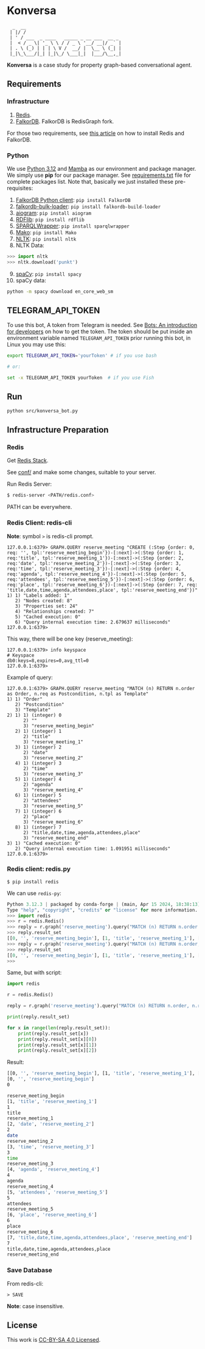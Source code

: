 # Konversa

```
  _  __                                   
 | |/ /                                   
 | ' / ___  _ ____   _____ _ __ ___  __ _ 
 |  < / _ \| '_ \ \ / / _ \ '__/ __|/ _` |
 | . \ (_) | | | \ V /  __/ |  \__ \ (_| |
 |_|\_\___/|_| |_|\_/ \___|_|  |___/\__,_|
```

**Konversa** is a case study for property graph-based conversational agent.

## Requirements

### Infrastructure

1. [Redis](https://redis.io).
2. [FalkorDB](https://www.falkordb.com). FalkorDB is RedisGraph fork.

For those two requirements, see [this article](https://zimeracorp.com/posts/18/) on how to install Redis and FalkorDB.

### Python

We use [Python 3.12](https://www.python.org) and [Mamba](https://github.com/mamba-org/mamba) as our environment and package manager. We simply use **pip** for our package manager. See [requirements.txt](requirements.txt) file for complete packages list. Note that, basically we just installed these pre-requisites:

1. [FalkorDB Python client](https://github.com/falkorDB/falkordb-py): `pip install FalkorDB`
2. [falkordb-bulk-loader](https://pypi.org/project/falkordb-bulk-loader/): `pip install falkordb-build-loader`
3. [aiogram](https://aiogram.dev/): `pip install aiogram`
4. [RDFlib](https://rdflib.dev/): `pip install rdflib`
5. [SPARQLWrapper](https://github.com/RDFLib/sparqlwrapper): `pip install sparqlwrapper`
6. [Mako](https://www.makotemplates.org/): `pip install Mako`
7. [NLTK](https://nltk.org): `pip install nltk`
8. NLTK Data:

```python
>>> import nltk
>>> nltk.download('punkt')
```

9. [spaCy](https://spacy.io): `pip install spacy`
10. spaCy data:

```bash
python -m spacy download en_core_web_sm
```

## TELEGRAM_API_TOKEN

To use this bot, A token from Telegram is needed. See [Bots: An introduction for developers](https://core.telegram.org/bots) on how to get the token. The token should be put inside an environment variable named `TELEGRAM_API_TOKEN` prior running this bot, in Linux you may use this:

```bash
export TELEGRAM_API_TOKEN='yourToken' # if you use bash

# or:

set -x TELEGRAM_API_TOKEN yourToken  # if you use Fish
```

## Run

```bash
python src/konversa_bot.py
```

## Infrastructure Preparation

### Redis

Get [Redis Stack](https://redis.io/downloads/).

See [conf/](conf/) and make some changes, suitable to your server.

Run Redis Server:

```bash
$ redis-server <PATH/redis.conf> 
```

PATH can be everywhere.

### Redis Client: redis-cli

**Note**: symbol ``>`` is redis-cli prompt.

```
127.0.0.1:6379> GRAPH.QUERY reserve_meeting "CREATE (:Step {order: 0, req: '', tpl:'reserve_meeting_begin'})-[:next]->(:Step {order: 1, req:'title', tpl:'reserve_meeting_1'})-[:next]->(:Step {order: 2, req:'date', tpl:'reserve_meeting_2'})-[:next]->(:Step {order: 3, req:'time', tpl:'reserve_meeting_3'})-[:next]->(:Step {order: 4, req:'agenda', tpl:'reserve_meeting_4'})-[:next]->(:Step {order: 5, req:'attendees', tpl:'reserve_meeting_5'})-[:next]->(:Step {order: 6, req:'place', tpl:'reserve_meeting_6'})-[:next]->(:Step {order: 7, req: 'title,date,time,agenda,attendees,place', tpl:'reserve_meeting_end'})"
1) 1) "Labels added: 1"
   2) "Nodes created: 8"
   3) "Properties set: 24"
   4) "Relationships created: 7"
   5) "Cached execution: 0"
   6) "Query internal execution time: 2.679637 milliseconds"
127.0.0.1:6379>
```

This way, there will be one key (reserve_meeting):

```
127.0.0.1:6379> info keyspace
# Keyspace
db0:keys=8,expires=0,avg_ttl=0
127.0.0.1:6379> 
```

Example of query:

```
127.0.0.1:6379> GRAPH.QUERY reserve_meeting "MATCH (n) RETURN n.order as Order, n.req as Postcondition, n.tpl as Template"
1) 1) "Order"
   2) "Postcondition"
   3) "Template"
2) 1) 1) (integer) 0
      2) ""
      3) "reserve_meeting_begin"
   2) 1) (integer) 1
      2) "title"
      3) "reserve_meeting_1"
   3) 1) (integer) 2
      2) "date"
      3) "reserve_meeting_2"
   4) 1) (integer) 3
      2) "time"
      3) "reserve_meeting_3"
   5) 1) (integer) 4
      2) "agenda"
      3) "reserve_meeting_4"
   6) 1) (integer) 5
      2) "attendees"
      3) "reserve_meeting_5"
   7) 1) (integer) 6
      2) "place"
      3) "reserve_meeting_6"
   8) 1) (integer) 7
      2) "title,date,time,agenda,attendees,place"
      3) "reserve_meeting_end"
3) 1) "Cached execution: 0"
   2) "Query internal execution time: 1.091951 milliseconds"
127.0.0.1:6379>
```

### Redis client: redis.py

```
$ pip install redis
```

We can use `redis-py`:

```python
Python 3.12.3 | packaged by conda-forge | (main, Apr 15 2024, 18:38:13) [GCC 12.3.0] on linux
Type "help", "copyright", "credits" or "license" for more information.
>>> import redis
>>> r = redis.Redis()
>>> reply = r.graph('reserve_meeting').query("MATCH (n) RETURN n.order as Order, n.req as Postcondition, n.tpl as Template")
>>> reply.result_set
[[0, '', 'reserve_meeting_begin'], [1, 'title', 'reserve_meeting_1'], [2, 'date', 'reserve_meeting_2'], [3, 'time', 'reserve_meeting_3'], [4, 'agenda', 'reserve_meeting_4'], [5, 'attendees', 'reserve_meeting_5'], [6, 'place', 'reserve_meeting_6'], [7, 'title,date,time,agenda,attendees,place', 'reserve_meeting_end']]
>>> reply = r.graph('reserve_meeting').query("MATCH (n) RETURN n.order, n.req, n.tpl")
>>> reply.result_set
[[0, '', 'reserve_meeting_begin'], [1, 'title', 'reserve_meeting_1'], [2, 'date', 'reserve_meeting_2'], [3, 'time', 'reserve_meeting_3'], [4, 'agenda', 'reserve_meeting_4'], [5, 'attendees', 'reserve_meeting_5'], [6, 'place', 'reserve_meeting_6'], [7, 'title,date,time,agenda,attendees,place', 'reserve_meeting_end']]
>>> 
```

Same, but with script:

```python
import redis

r = redis.Redis()

reply = r.graph('reserve_meeting').query("MATCH (n) RETURN n.order, n.req, n.tpl")

print(reply.result_set)

for x in range(len(reply.result_set)):
    print(reply.result_set[x])
    print(reply.result_set[x][0])
    print(reply.result_set[x][1])
    print(reply.result_set[x][2])

```

Result:

```bash
[[0, '', 'reserve_meeting_begin'], [1, 'title', 'reserve_meeting_1'], [2, 'date', 'reserve_meeting_2'], [3, 'time', 'reserve_meeting_3'], [4, 'agenda', 'reserve_meeting_4'], [5, 'attendees', 'reserve_meeting_5'], [6, 'place', 'reserve_meeting_6'], [7, 'title,date,time,agenda,attendees,place', 'reserve_meeting_end']]
[0, '', 'reserve_meeting_begin']
0

reserve_meeting_begin
[1, 'title', 'reserve_meeting_1']
1
title
reserve_meeting_1
[2, 'date', 'reserve_meeting_2']
2
date
reserve_meeting_2
[3, 'time', 'reserve_meeting_3']
3
time
reserve_meeting_3
[4, 'agenda', 'reserve_meeting_4']
4
agenda
reserve_meeting_4
[5, 'attendees', 'reserve_meeting_5']
5
attendees
reserve_meeting_5
[6, 'place', 'reserve_meeting_6']
6
place
reserve_meeting_6
[7, 'title,date,time,agenda,attendees,place', 'reserve_meeting_end']
7
title,date,time,agenda,attendees,place
reserve_meeting_end
```

### Save Database

From redis-cli:

```
> SAVE
```

**Note**: case insensitive.

## License

This work is [CC-BY-SA 4.0 Licensed](https://creativecommons.org/licenses/by-sa/4.0/).
